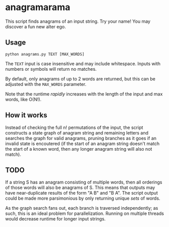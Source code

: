 # anagramarama

This script finds anagrams of an input string. Try your name! You may discover a fun new alter ego.

## Usage
`python anagrams.py TEXT [MAX_WORDS]`

The `TEXT` input is case insensitive and may include whitespace. Inputs with numbers or symbols will return no matches.

By default, only anagrams of up to 2 words are returned, but this can be adjusted with the `MAX_WORDS` parameter.

Note that the runtime _rapidly_ increases with the length of the input and max words, like O(N!).

## How it works

Instead of checking the full n! permutations of the input, the script constructs a state graph of anagram string and remaining letters and searches the graph for valid anagrams, pruning branches as it goes if an invalid state is encoutered (if the start of an anagram string doesn't match the start of a known word, then any longer anagram string will also not match).

## TODO

If a string S has an anagram consisting of multiple words, then all orderings of those words will also be anagrams of S. This means that outputs may have near-duplicate results of the form "A B" and "B A". The script output could be made more parsimonious by only returning unique _sets_ of words.

As the graph search fans out, each branch is traversed independently; as such, this is an ideal problem for parallelization. Running on multiple threads would decrease runtime for longer input strings.
